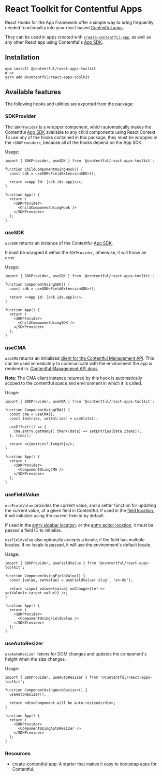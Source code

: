 # React Toolkit for Contentful Apps

React Hooks for the App Framework offer a simple way to bring frequently needed functionality into your react based [Contentful apps](/developers/docs/extensibility/app-framework/).

They can be used in apps created with [`create-contentful-app`](https://www.npmjs.com/package/@contentful/create-contentful-app), as well as any other React app using Contentful's [App SDK](https://www.npmjs.com/package/@contentful/app-sdk).

## Installation

```shell
npm install @contentful/react-apps-toolkit
# or
yarn add @contentful/react-apps-toolkit
```

## Available features

The following hooks and utilities are exported from the package:

### SDKProvider

The `SDKProvider` is a wrapper component, which automatically makes the Contentful [App SDK](https://www.npmjs.com/package/@contentful/app-sdk) available to any child components using React Context. To use any of the hooks contained in this package, they must be wrapped in the `<SDKProvider>`, because all of the hooks depend on the App SDK.

Usage:

```tsx
import { SDKProvider, useSDK } from '@contentful/react-apps-toolkit';

function ChildComponentUsingHook() {
  const sdk = useSDK<FieldExtensionSDK>();

  return <>App Id: {sdk.ids.app}</>;
}

function App() {
  return (
    <SDKProvider>
      <ChildComponentUsingHook />
    </SDKProvider>
  );
}
```

### useSDK

`useSDK` returns an instance of the Contentful [App SDK](https://www.npmjs.com/package/@contentful/app-sdk).

It must be wrapped it within the `SDKProvider`, otherwise, it will throw an error.

Usage:

```tsx
import { SDKProvider, useSDK } from '@contentful/react-apps-toolkit';

function ComponentUsingSDK() {
  const sdk = useSDK<FieldExtensionSDK>();

  return <>App Id: {sdk.ids.app}</>;
}

function App() {
  return (
    <SDKProvider>
      <ChildComponentUsingSDK />
    </SDKProvider>
  );
}
```

### useCMA

`useCMA` returns an initialized [client for the Contentful Management API](https://www.npmjs.com/package/contentful-management). This can be used immediately to communicate with the environment the app is rendered in. [Contentful Management API docs](/developers/docs/references/content-management-api/).

**Note**: The CMA client instance returned by this hook is automatically scoped to the contentful space and environment in which it is called.

Usage:

```tsx
import { SDKProvider, useCMA } from '@contentful/react-apps-toolkit';

function ComponentUsingCMA() {
  const cma = useCMA();
  const [entries, setEntries] = useState();

  useEffect(() => {
    cma.entry.getMany().then((data) => setEntries(data.items));
  }, [cma]);

  return <>{entries?.length}</>;
}

function App() {
  return (
    <SDKProvider>
      <ComponentUsingCMA />
    </SDKProvider>
  );
}
```

### useFieldValue

`useFieldValue` provides the current value, and a setter function for updating the current value, of a given field in Contentful. If used in the [field location](/developers/docs/extensibility/app-framework/locations/#entry-field), it will initialize using the current field id by default.

If used in the [entry sidebar location](/developers/docs/extensibility/app-framework/locations/#entry-sidebar), or the [entry editor location](/developers/docs/extensibility/app-framework/locations/#entry-editor), it must be passed a field ID to initialize.

`useFieldValue` also optionally accepts a locale, if the field has multiple locales. If no locale is passed, it will use the environment's default locale.

Usage:

```tsx
import { SDKProvider, useFieldValue } from '@contentful/react-apps-toolkit';

function ComponentUsingFieldValue() {
  const [value, setValue] = useFieldValue('slug', 'en-US');

  return <input value={value} onChange={(e) => setValue(e.target.value)} />;
}

function App() {
  return (
    <SDKProvider>
      <ComponentUsingFieldValue />
    </SDKProvider>
  );
}
```

### useAutoResizer

`useAutoResizer` listens for DOM changes and updates the component's height when the size changes.

Usage:

```tsx
import { SDKProvider, useAutoResizer } from '@contentful/react-apps-toolkit';

function ComponentUsingAutoResizer() {
  useAutoResizer();

  return <div>Component will be auto-resized</div>;
}

function App() {
  return (
    <SDKProvider>
      <ComponentUsingAutoResizer />
    </SDKProvider>
  );
}
```

### Resources

- [create-contentful-app](https://www.npmjs.com/package/create-contentful-app): A starter that makes it easy to bootstrap apps for Contentful.
